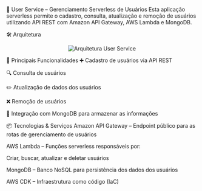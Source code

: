 👥 User Service – Gerenciamento Serverless de Usuários
Esta aplicação serverless permite o cadastro, consulta, atualização e remoção de usuários utilizando API REST com Amazon API Gateway, AWS Lambda e MongoDB.

🛠️ Arquitetura
<p align="center"> <img src="https://github.com/IgorCruzz/cdk-samples/blob/main/diagrams/user-service.png" alt="Arquitetura User Service" /> </p>
🚀 Principais Funcionalidades
➕ Cadastro de usuários via API REST

🔍 Consulta de usuários

✏️ Atualização de dados dos usuários

❌ Remoção de usuários

🔄 Integração com MongoDB para armazenar as informações

📦 Tecnologias & Serviços
Amazon API Gateway – Endpoint público para as rotas de gerenciamento de usuários

AWS Lambda – Funções serverless responsáveis por:

Criar, buscar, atualizar e deletar usuários

MongoDB – Banco NoSQL para persistência dos dados dos usuários

AWS CDK – Infraestrutura como código (IaC)